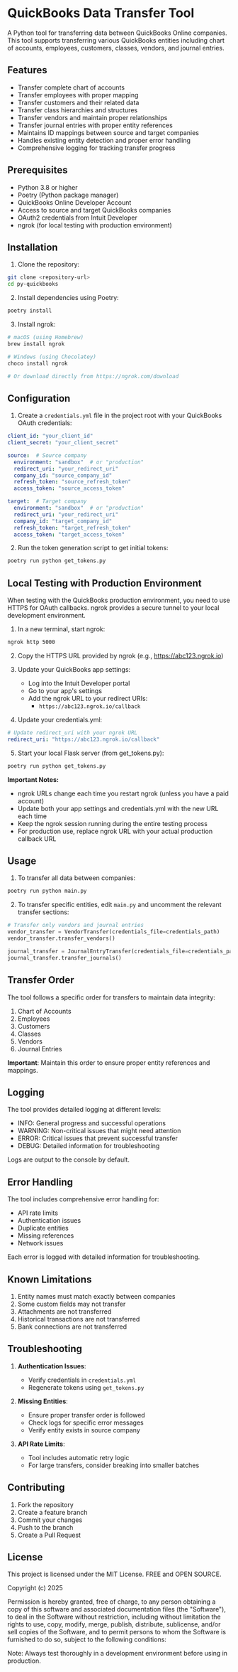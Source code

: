 # QuickBooks Data Transfer Tool

A Python tool for transferring data between QuickBooks Online companies. This tool supports transferring various QuickBooks entities including chart of accounts, employees, customers, classes, vendors, and journal entries.

## Features

- Transfer complete chart of accounts
- Transfer employees with proper mapping
- Transfer customers and their related data
- Transfer class hierarchies and structures
- Transfer vendors and maintain proper relationships
- Transfer journal entries with proper entity references
- Maintains ID mappings between source and target companies
- Handles existing entity detection and proper error handling
- Comprehensive logging for tracking transfer progress

## Prerequisites

- Python 3.8 or higher
- Poetry (Python package manager)
- QuickBooks Online Developer Account
- Access to source and target QuickBooks companies
- OAuth2 credentials from Intuit Developer
- ngrok (for local testing with production environment)

## Installation

1. Clone the repository:
```bash
git clone <repository-url>
cd py-quickbooks
```

2. Install dependencies using Poetry:
```bash
poetry install
```

3. Install ngrok:
```bash
# macOS (using Homebrew)
brew install ngrok

# Windows (using Chocolatey)
choco install ngrok

# Or download directly from https://ngrok.com/download
```

## Configuration

1. Create a `credentials.yml` file in the project root with your QuickBooks OAuth credentials:

```yaml
client_id: "your_client_id"
client_secret: "your_client_secret"

source:  # Source company
  environment: "sandbox"  # or "production"
  redirect_uri: "your_redirect_uri"
  company_id: "source_company_id"
  refresh_token: "source_refresh_token"
  access_token: "source_access_token"

target:  # Target company
  environment: "sandbox"  # or "production"
  redirect_uri: "your_redirect_uri"
  company_id: "target_company_id"
  refresh_token: "target_refresh_token"
  access_token: "target_access_token"
```

2. Run the token generation script to get initial tokens:
```bash
poetry run python get_tokens.py
```

## Local Testing with Production Environment

When testing with the QuickBooks production environment, you need to use HTTPS for OAuth callbacks. ngrok provides a secure tunnel to your local development environment.

1. In a new terminal, start ngrok:
```bash
ngrok http 5000
```

2. Copy the HTTPS URL provided by ngrok (e.g., https://abc123.ngrok.io)

3. Update your QuickBooks app settings:
   - Log into the Intuit Developer portal
   - Go to your app's settings
   - Add the ngrok URL to your redirect URIs:
     - `https://abc123.ngrok.io/callback`

4. Update your credentials.yml:
```yaml
# Update redirect_uri with your ngrok URL
redirect_uri: "https://abc123.ngrok.io/callback"
```

5. Start your local Flask server (from get_tokens.py):
```bash
poetry run python get_tokens.py
```

**Important Notes:**
- ngrok URLs change each time you restart ngrok (unless you have a paid account)
- Update both your app settings and credentials.yml with the new URL each time
- Keep the ngrok session running during the entire testing process
- For production use, replace ngrok URL with your actual production callback URL

## Usage

1. To transfer all data between companies:
```bash
poetry run python main.py
```

2. To transfer specific entities, edit `main.py` and uncomment the relevant transfer sections:
```python
# Transfer only vendors and journal entries
vendor_transfer = VendorTransfer(credentials_file=credentials_path)
vendor_transfer.transfer_vendors()

journal_transfer = JournalEntryTransfer(credentials_file=credentials_path)
journal_transfer.transfer_journals()
```

## Transfer Order

The tool follows a specific order for transfers to maintain data integrity:

1. Chart of Accounts
2. Employees
3. Customers
4. Classes
5. Vendors
6. Journal Entries

**Important**: Maintain this order to ensure proper entity references and mappings.

## Logging

The tool provides detailed logging at different levels:
- INFO: General progress and successful operations
- WARNING: Non-critical issues that might need attention
- ERROR: Critical issues that prevent successful transfer
- DEBUG: Detailed information for troubleshooting

Logs are output to the console by default.

## Error Handling

The tool includes comprehensive error handling for:
- API rate limits
- Authentication issues
- Duplicate entities
- Missing references
- Network issues

Each error is logged with detailed information for troubleshooting.

## Known Limitations

1. Entity names must match exactly between companies
2. Some custom fields may not transfer
3. Attachments are not transferred
4. Historical transactions are not transferred
5. Bank connections are not transferred

## Troubleshooting

1. **Authentication Issues**:
   - Verify credentials in `credentials.yml`
   - Regenerate tokens using `get_tokens.py`

2. **Missing Entities**:
   - Ensure proper transfer order is followed
   - Check logs for specific error messages
   - Verify entity exists in source company

3. **API Rate Limits**:
   - Tool includes automatic retry logic
   - For large transfers, consider breaking into smaller batches

## Contributing

1. Fork the repository
2. Create a feature branch
3. Commit your changes
4. Push to the branch
5. Create a Pull Request

## License

This project is licensed under the MIT License. FREE and OPEN SOURCE.

Copyright (c) 2025

Permission is hereby granted, free of charge, to any person obtaining a copy of this software and associated documentation files (the "Software"), to deal in the Software without restriction, including without limitation the rights to use, copy, modify, merge, publish, distribute, sublicense, and/or sell copies of the Software, and to permit persons to whom the Software is furnished to do so, subject to the following conditions:

Note: Always test thoroughly in a development environment before using in production.